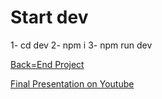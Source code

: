 # Start dev
1- cd dev
2- npm i
3- npm run dev

[Back=End Project ](https://github.com/mohamed775/AAS-project)

[Final Presentation on Youtube](https://youtu.be/y1JCW3sn39c)




